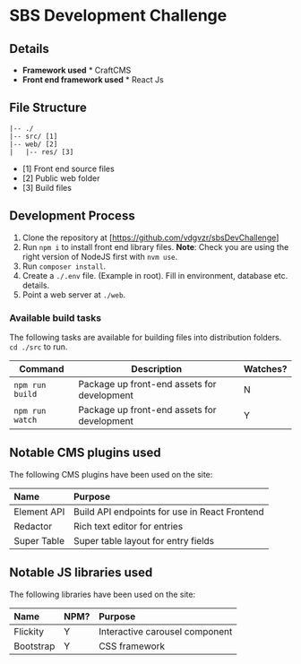 # SBS Development Challenge

## Details

* **Framework used** * CraftCMS
* **Front end framework used** * React Js


## File Structure

```
|-- ./
|-- src/ [1]
|-- web/ [2]
|   |-- res/ [3]
```

* [1] Front end source files
* [2] Public web folder
* [3] Build files

## Development Process

1. Clone the repository at [https://github.com/vdgvzr/sbsDevChallenge]
2. Run `npm i` to install front end library files. **Note**: Check you are using the right version of NodeJS first with `nvm use`.
3. Run `composer install`.
4. Create a `./.env` file. (Example in root). Fill in environment, database etc. details.
5. Point a web server at `./web`.

### Available build tasks

The following tasks are available for building files into distribution folders.
`cd ./src` to run.

| Command | Description | Watches?
| -- | -- | --
| `npm run build` | Package up front-end assets for development | N
| `npm run watch` |  Package up front-end assets for development | Y

## Notable CMS plugins used

The following CMS plugins have been used on the site:

| Name | Purpose
| :-- | :--
| Element API | Build API endpoints for use in React Frontend
| Redactor | Rich text editor for entries
| Super Table | Super table layout for entry fields

## Notable JS libraries used

The following libraries have been used on the site:

| Name | NPM? | Purpose
| :-- | :-- | :--
| Flickity | Y | Interactive carousel component
| Bootstrap | Y | CSS framework
